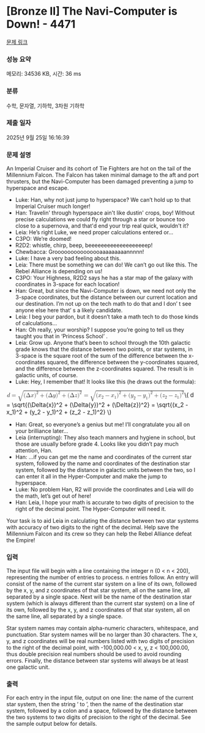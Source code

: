 # [Bronze II] The Navi-Computer is Down! - 4471 

[문제 링크](https://www.acmicpc.net/problem/4471) 

### 성능 요약

메모리: 34536 KB, 시간: 36 ms

### 분류

수학, 문자열, 기하학, 3차원 기하학

### 제출 일자

2025년 9월 25일 16:16:39

### 문제 설명

<p>An Imperial Cruiser and its cohort of Tie Fighters are hot on the tail of the Millennium Falcon. The Falcon has taken minimal damage to the aft and port thrusters, but the Navi-Computer has been damaged preventing a jump to hyperspace and escape.</p>

<ul>
	<li>Luke: Han, why not just jump to hyperspace? We can’t hold up to that Imperial Cruiser much longer! </li>
	<li>Han: Travelin' through hyperspace ain't like dustin' crops, boy! Without precise calculations we could fly right through a star or bounce too close to a supernova, and that'd end your trip real quick, wouldn't it?</li>
	<li>Leia: He’s right Luke, we need proper calculations entered or... </li>
	<li>C3PO: We’re doomed!</li>
	<li>R2D2: whistle, chirp, beep, beeeeeeeeeeeeeeeeeeep! </li>
	<li>Chewbacca: Grooooooooooooooaaaaaaaaannnnn!</li>
	<li>Luke: I have a very bad feeling about this.</li>
	<li>Leia: There must be something we can do! We can’t go out like this. The Rebel Alliance is depending on us!</li>
	<li>C3PO: Your Highness, R2D2 says he has a star map of the galaxy with coordinates in 3-space for each location!</li>
	<li>Han: Great, but since the Navi-Computer is down, we need not only the 3-space coordinates, but the distance between our current location and our destination. I’m not up on the tech math to do that and I don’ t see anyone else here that’ s a likely candidate.</li>
	<li>Leia: I beg your pardon, but it doesn’t take a math tech to do those kinds of calculations...</li>
	<li>Han: Oh really, your worship? I suppose you’re going to tell us they taught you that in ‘Princess School’ .</li>
	<li>Leia: Grow up. Anyone that’s been to school through the 10th galactic grade knows that the distance between two points, or star systems, in 3-space is the square root of the sum of the difference between the x-coordinates squared, the difference between the y-coordinates squared, and the difference between the z-coordinates squared. The result is in galactic units, of course.</li>
	<li>Luke: Hey, I remember that! It looks like this (he draws out the formula):</li>
</ul>

<p><mjx-container class="MathJax" jax="CHTML" style="font-size: 109%; position: relative;"> <mjx-math class="MJX-TEX" aria-hidden="true"><mjx-mi class="mjx-i"><mjx-c class="mjx-c1D451 TEX-I"></mjx-c></mjx-mi><mjx-mo class="mjx-n" space="4"><mjx-c class="mjx-c3D"></mjx-c></mjx-mo><mjx-msqrt space="4"><mjx-sqrt><mjx-surd><mjx-mo class="mjx-sop"><mjx-c class="mjx-c221A TEX-S1"></mjx-c></mjx-mo></mjx-surd><mjx-box style="padding-top: 0.103em;"><mjx-mo class="mjx-n"><mjx-c class="mjx-c28"></mjx-c></mjx-mo><mjx-mi class="mjx-n"><mjx-c class="mjx-c394"></mjx-c></mjx-mi><mjx-texatom texclass="ORD"><mjx-mi class="mjx-i"><mjx-c class="mjx-c1D465 TEX-I"></mjx-c></mjx-mi></mjx-texatom><mjx-msup><mjx-mo class="mjx-n"><mjx-c class="mjx-c29"></mjx-c></mjx-mo><mjx-script style="vertical-align: 0.289em;"><mjx-mn class="mjx-n" size="s"><mjx-c class="mjx-c32"></mjx-c></mjx-mn></mjx-script></mjx-msup><mjx-mo class="mjx-n" space="3"><mjx-c class="mjx-c2B"></mjx-c></mjx-mo><mjx-mo class="mjx-n" space="3"><mjx-c class="mjx-c28"></mjx-c></mjx-mo><mjx-mi class="mjx-n"><mjx-c class="mjx-c394"></mjx-c></mjx-mi><mjx-texatom texclass="ORD"><mjx-mi class="mjx-i"><mjx-c class="mjx-c1D466 TEX-I"></mjx-c></mjx-mi></mjx-texatom><mjx-msup><mjx-mo class="mjx-n"><mjx-c class="mjx-c29"></mjx-c></mjx-mo><mjx-script style="vertical-align: 0.289em;"><mjx-mn class="mjx-n" size="s"><mjx-c class="mjx-c32"></mjx-c></mjx-mn></mjx-script></mjx-msup><mjx-mo class="mjx-n" space="3"><mjx-c class="mjx-c2B"></mjx-c></mjx-mo><mjx-mo class="mjx-n" space="3"><mjx-c class="mjx-c28"></mjx-c></mjx-mo><mjx-mi class="mjx-n"><mjx-c class="mjx-c394"></mjx-c></mjx-mi><mjx-texatom texclass="ORD"><mjx-mi class="mjx-i"><mjx-c class="mjx-c1D467 TEX-I"></mjx-c></mjx-mi></mjx-texatom><mjx-msup><mjx-mo class="mjx-n"><mjx-c class="mjx-c29"></mjx-c></mjx-mo><mjx-script style="vertical-align: 0.289em;"><mjx-mn class="mjx-n" size="s"><mjx-c class="mjx-c32"></mjx-c></mjx-mn></mjx-script></mjx-msup></mjx-box></mjx-sqrt></mjx-msqrt><mjx-mo class="mjx-n" space="4"><mjx-c class="mjx-c3D"></mjx-c></mjx-mo><mjx-msqrt space="4"><mjx-sqrt><mjx-surd><mjx-mo class="mjx-sop"><mjx-c class="mjx-c221A TEX-S1"></mjx-c></mjx-mo></mjx-surd><mjx-box style="padding-top: 0.103em;"><mjx-mo class="mjx-n"><mjx-c class="mjx-c28"></mjx-c></mjx-mo><mjx-msub><mjx-mi class="mjx-i"><mjx-c class="mjx-c1D465 TEX-I"></mjx-c></mjx-mi><mjx-script style="vertical-align: -0.15em;"><mjx-mn class="mjx-n" size="s"><mjx-c class="mjx-c32"></mjx-c></mjx-mn></mjx-script></mjx-msub><mjx-mo class="mjx-n" space="3"><mjx-c class="mjx-c2212"></mjx-c></mjx-mo><mjx-msub space="3"><mjx-mi class="mjx-i"><mjx-c class="mjx-c1D465 TEX-I"></mjx-c></mjx-mi><mjx-script style="vertical-align: -0.15em;"><mjx-mn class="mjx-n" size="s"><mjx-c class="mjx-c31"></mjx-c></mjx-mn></mjx-script></mjx-msub><mjx-msup><mjx-mo class="mjx-n"><mjx-c class="mjx-c29"></mjx-c></mjx-mo><mjx-script style="vertical-align: 0.289em;"><mjx-mn class="mjx-n" size="s"><mjx-c class="mjx-c32"></mjx-c></mjx-mn></mjx-script></mjx-msup><mjx-mo class="mjx-n" space="3"><mjx-c class="mjx-c2B"></mjx-c></mjx-mo><mjx-mo class="mjx-n" space="3"><mjx-c class="mjx-c28"></mjx-c></mjx-mo><mjx-msub><mjx-mi class="mjx-i"><mjx-c class="mjx-c1D466 TEX-I"></mjx-c></mjx-mi><mjx-script style="vertical-align: -0.15em;"><mjx-mn class="mjx-n" size="s"><mjx-c class="mjx-c32"></mjx-c></mjx-mn></mjx-script></mjx-msub><mjx-mo class="mjx-n" space="3"><mjx-c class="mjx-c2212"></mjx-c></mjx-mo><mjx-msub space="3"><mjx-mi class="mjx-i"><mjx-c class="mjx-c1D466 TEX-I"></mjx-c></mjx-mi><mjx-script style="vertical-align: -0.15em;"><mjx-mn class="mjx-n" size="s"><mjx-c class="mjx-c31"></mjx-c></mjx-mn></mjx-script></mjx-msub><mjx-msup><mjx-mo class="mjx-n"><mjx-c class="mjx-c29"></mjx-c></mjx-mo><mjx-script style="vertical-align: 0.289em;"><mjx-mn class="mjx-n" size="s"><mjx-c class="mjx-c32"></mjx-c></mjx-mn></mjx-script></mjx-msup><mjx-mo class="mjx-n" space="3"><mjx-c class="mjx-c2B"></mjx-c></mjx-mo><mjx-mo class="mjx-n" space="3"><mjx-c class="mjx-c28"></mjx-c></mjx-mo><mjx-msub><mjx-mi class="mjx-i"><mjx-c class="mjx-c1D467 TEX-I"></mjx-c></mjx-mi><mjx-script style="vertical-align: -0.15em;"><mjx-mn class="mjx-n" size="s"><mjx-c class="mjx-c32"></mjx-c></mjx-mn></mjx-script></mjx-msub><mjx-mo class="mjx-n" space="3"><mjx-c class="mjx-c2212"></mjx-c></mjx-mo><mjx-msub space="3"><mjx-mi class="mjx-i"><mjx-c class="mjx-c1D467 TEX-I"></mjx-c></mjx-mi><mjx-script style="vertical-align: -0.15em;"><mjx-mn class="mjx-n" size="s"><mjx-c class="mjx-c31"></mjx-c></mjx-mn></mjx-script></mjx-msub><mjx-msup><mjx-mo class="mjx-n"><mjx-c class="mjx-c29"></mjx-c></mjx-mo><mjx-script style="vertical-align: 0.289em;"><mjx-mn class="mjx-n" size="s"><mjx-c class="mjx-c32"></mjx-c></mjx-mn></mjx-script></mjx-msup></mjx-box></mjx-sqrt></mjx-msqrt></mjx-math><mjx-assistive-mml unselectable="on" display="inline"><math xmlns="http://www.w3.org/1998/Math/MathML"><mi>d</mi><mo>=</mo><msqrt><mo stretchy="false">(</mo><mi mathvariant="normal">Δ</mi><mrow data-mjx-texclass="ORD"><mi>x</mi></mrow><msup><mo stretchy="false">)</mo><mn>2</mn></msup><mo>+</mo><mo stretchy="false">(</mo><mi mathvariant="normal">Δ</mi><mrow data-mjx-texclass="ORD"><mi>y</mi></mrow><msup><mo stretchy="false">)</mo><mn>2</mn></msup><mo>+</mo><mo stretchy="false">(</mo><mi mathvariant="normal">Δ</mi><mrow data-mjx-texclass="ORD"><mi>z</mi></mrow><msup><mo stretchy="false">)</mo><mn>2</mn></msup></msqrt><mo>=</mo><msqrt><mo stretchy="false">(</mo><msub><mi>x</mi><mn>2</mn></msub><mo>−</mo><msub><mi>x</mi><mn>1</mn></msub><msup><mo stretchy="false">)</mo><mn>2</mn></msup><mo>+</mo><mo stretchy="false">(</mo><msub><mi>y</mi><mn>2</mn></msub><mo>−</mo><msub><mi>y</mi><mn>1</mn></msub><msup><mo stretchy="false">)</mo><mn>2</mn></msup><mo>+</mo><mo stretchy="false">(</mo><msub><mi>z</mi><mn>2</mn></msub><mo>−</mo><msub><mi>z</mi><mn>1</mn></msub><msup><mo stretchy="false">)</mo><mn>2</mn></msup></msqrt></math></mjx-assistive-mml><span aria-hidden="true" class="no-mathjax mjx-copytext">\( d = \sqrt{(\Delta{x})^2 + (\Delta{y})^2 + (\Delta{z})^2} = \sqrt{(x_2 - x_1)^2 + (y_2 - y_1)^2 + (z_2 - z_1)^2} \)</span> </mjx-container></p>

<ul>
	<li>Han: Great, so everyone’s a genius but me! I’ll congratulate you all on your brilliance later...</li>
	<li>Leia (interrupting): They also teach manners and hygiene in school, but those are usually before grade 4. Looks like you didn’t pay much attention, Han.</li>
	<li>Han: ...if you can get me the name and coordinates of the current star system, followed by the name and coordinates of the destination star system, followed by the distance in galactic units between the two, so I can enter it all in the Hyper-Computer and make the jump to hyperspace.</li>
	<li>Luke: No problem Han, R2 will provide the coordinates and Leia will do the math, let’s get out of here! </li>
	<li>Han: Leia, I hope your math is accurate to two digits of precision to the right of the decimal point. The Hyper-Computer will need it.</li>
</ul>

<p>Your task is to aid Leia in calculating the distance between two star systems with accuracy of two digits to the right of the decimal. Help save the Millennium Falcon and its crew so they can help the Rebel Alliance defeat the Empire!</p>

### 입력 

 <p>The input file will begin with a line containing the integer n (0 < n < 200), representing the number of entries to process. n entries follow. An entry will consist of the name of the current star system on a line of its own, followed by the x, y, and z coordinates of that star system, all on the same line, all separated by a single space. Next will be the name of the destination star system (which is always different than the current star system) on a line of its own, followed by the x, y, and z coordinates of that star system, all on the same line, all separated by a single space.</p>

<p>Star system names may contain alpha-numeric characters, whitespace, and punctuation. Star system names will be no larger than 30 characters. The x, y, and z coordinates will be real numbers listed with two digits of precision to the right of the decimal point, with -100,000.00 < x, y, z < 100,000.00, thus double precision real numbers should be used to avoid rounding errors. Finally, the distance between star systems will always be at least one galactic unit.</p>

### 출력 

 <p>For each entry in the input file, output on one line: the name of the current star system, then the string ‘ to ’, then the name of the destination star system, followed by a colon and a space, followed by the distance between the two systems to two digits of precision to the right of the decimal. See the sample output below for details.</p>

